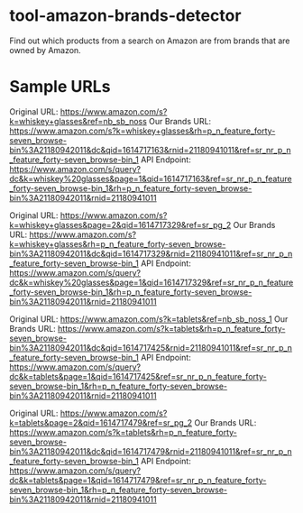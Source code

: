 # tool-amazon-brands-detector
Find out which products from a search on Amazon are from brands that are owned by Amazon.


# Sample URLs

Original URL:   https://www.amazon.com/s?k=whiskey+glasses&ref=nb_sb_noss
Our Brands URL: https://www.amazon.com/s?k=whiskey+glasses&rh=p_n_feature_forty-seven_browse-bin%3A21180942011&dc&qid=1614717163&rnid=21180941011&ref=sr_nr_p_n_feature_forty-seven_browse-bin_1
API Endpoint:   https://www.amazon.com/s/query?dc&k=whiskey%20glasses&page=1&qid=1614717163&ref=sr_nr_p_n_feature_forty-seven_browse-bin_1&rh=p_n_feature_forty-seven_browse-bin%3A21180942011&rnid=21180941011


Original URL:   https://www.amazon.com/s?k=whiskey+glasses&page=2&qid=1614717329&ref=sr_pg_2
Our Brands URL: https://www.amazon.com/s?k=whiskey+glasses&rh=p_n_feature_forty-seven_browse-bin%3A21180942011&dc&qid=1614717329&rnid=21180941011&ref=sr_nr_p_n_feature_forty-seven_browse-bin_1
API Endpoint:   https://www.amazon.com/s/query?dc&k=whiskey%20glasses&page=1&qid=1614717329&ref=sr_nr_p_n_feature_forty-seven_browse-bin_1&rh=p_n_feature_forty-seven_browse-bin%3A21180942011&rnid=21180941011

Original URL:   https://www.amazon.com/s?k=tablets&ref=nb_sb_noss_1
Our Brands URL: https://www.amazon.com/s?k=tablets&rh=p_n_feature_forty-seven_browse-bin%3A21180942011&dc&qid=1614717425&rnid=21180941011&ref=sr_nr_p_n_feature_forty-seven_browse-bin_1
API Endpoint:   https://www.amazon.com/s/query?dc&k=tablets&page=1&qid=1614717425&ref=sr_nr_p_n_feature_forty-seven_browse-bin_1&rh=p_n_feature_forty-seven_browse-bin%3A21180942011&rnid=21180941011

Original URL:   https://www.amazon.com/s?k=tablets&page=2&qid=1614717479&ref=sr_pg_2
Our Brands URL: https://www.amazon.com/s?k=tablets&rh=p_n_feature_forty-seven_browse-bin%3A21180942011&dc&qid=1614717479&rnid=21180941011&ref=sr_nr_p_n_feature_forty-seven_browse-bin_1
API Endpoint: https://www.amazon.com/s/query?dc&k=tablets&page=1&qid=1614717479&ref=sr_nr_p_n_feature_forty-seven_browse-bin_1&rh=p_n_feature_forty-seven_browse-bin%3A21180942011&rnid=21180941011